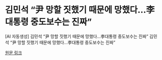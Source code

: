 # 김민석 “尹 망할 짓했기 때문에 망했다…李대통령 중도보수는 진짜”

[AI 자동생성] 김민석 “尹 망할 짓했기 때문에 망했다…李대통령 중도보수는 진짜”
김민석 “尹 망할 짓했기 때문에 망했다…李대통령 중도보수는 진짜”


[원문 링크](https://n.news.naver.com/article/021/0002718182)
